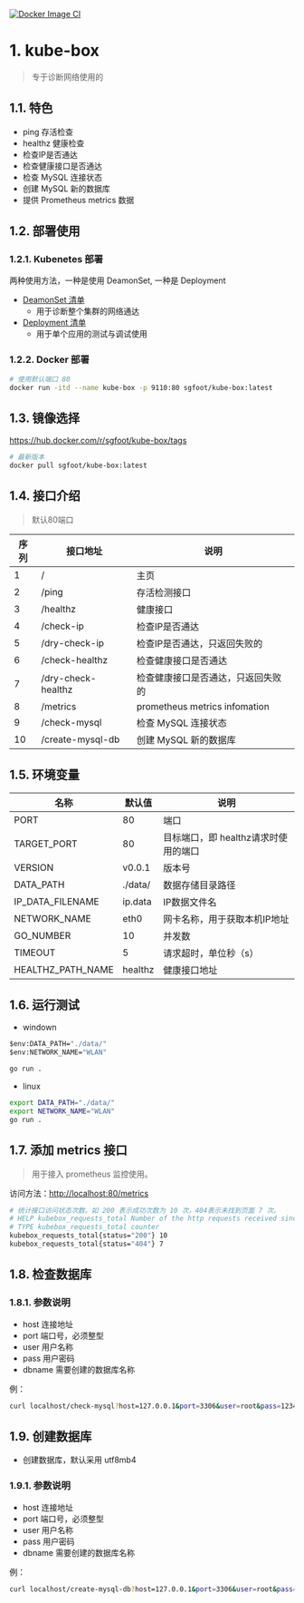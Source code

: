 [![Docker Image CI](https://github.com/yezihack/kube-box/actions/workflows/docker-image.yml/badge.svg)](https://github.com/yezihack/kube-box/actions/workflows/docker-image.yml)

# 1. kube-box

> 专于诊断网络使用的

## 1.1. 特色

- ping 存活检查
- healthz 健康检查
- 检查IP是否通达
- 检查健康接口是否通达
- 检查 MySQL 连接状态
- 创建 MySQL 新的数据库
- 提供 Prometheus metrics 数据

## 1.2. 部署使用

### 1.2.1. Kubenetes 部署

两种使用方法，一种是使用 DeamonSet, 一种是 Deployment

- [DeamonSet 清单](mainfest/kube-box-ds.yaml)
  - 用于诊断整个集群的网络通达
- [Deployment 清单](mainfest/kube-box.yaml)
  - 用于单个应用的测试与调试使用

### 1.2.2. Docker 部署

```sh
# 使用默认端口 80
docker run -itd --name kube-box -p 9110:80 sgfoot/kube-box:latest
```

## 1.3. 镜像选择

<https://hub.docker.com/r/sgfoot/kube-box/tags>

```sh
# 最新版本
docker pull sgfoot/kube-box:latest
```

## 1.4. 接口介绍

> 默认80端口

| 序列 | 接口地址           | 说明                               |
| ---- | ------------------ | ---------------------------------- |
| 1    | /                  | 主页                               |
| 2    | /ping              | 存活检测接口                       |
| 3    | /healthz           | 健康接口                           |
| 4    | /check-ip          | 检查IP是否通达                     |
| 5    | /dry-check-ip      | 检查IP是否通达，只返回失败的       |
| 6    | /check-healthz     | 检查健康接口是否通达               |
| 7    | /dry-check-healthz | 检查健康接口是否通达，只返回失败的 |
| 8    | /metrics           | prometheus metrics infomation      |
| 9    | /check-mysql       | 检查 MySQL 连接状态                |
| 10   | /create-mysql-db   | 创建 MySQL 新的数据库              |

## 1.5. 环境变量

| 名称              | 默认值  | 说明                                 |
| ----------------- | ------- | ------------------------------------ |
| PORT              | 80      | 端口                                 |
| TARGET_PORT       | 80      | 目标端口，即 healthz请求时使用的端口 |
| VERSION           | v0.0.1  | 版本号                               |
| DATA_PATH         | ./data/ | 数据存储目录路径                     |
| IP_DATA_FILENAME  | ip.data | IP数据文件名                         |
| NETWORK_NAME      | eth0    | 网卡名称，用于获取本机IP地址         |
| GO_NUMBER         | 10      | 并发数                               |
| TIMEOUT           | 5       | 请求超时，单位秒（s）                |
| HEALTHZ_PATH_NAME | healthz | 健康接口地址                         |

## 1.6. 运行测试

- windown

```bat
$env:DATA_PATH="./data/"
$env:NETWORK_NAME="WLAN"

go run .
```

- linux

```sh
export DATA_PATH="./data/"
export NETWORK_NAME="WLAN"
go run .
```

## 1.7. 添加 metrics 接口

> 用于接入 prometheus 监控使用。

访问方法：<http://localhost:80/metrics>

```sh
# 统计接口访问状态次数。如 200 表示成功次数为 10 次，404表示未找到页面 7 次。
# HELP kubebox_requests_total Number of the http requests received since the server started
# TYPE kubebox_requests_total counter
kubebox_requests_total{status="200"} 10
kubebox_requests_total{status="404"} 7
```

## 1.8. 检查数据库

### 1.8.1. 参数说明

- host 连接地址
- port 端口号，必须整型
- user 用户名称
- pass 用户密码
- dbname 需要创建的数据库名称

例：

```sh
curl localhost/check-mysql?host=127.0.0.1&port=3306&user=root&pass=123456
```

## 1.9. 创建数据库

- 创建数据库，默认采用 utf8mb4

### 1.9.1. 参数说明

- host 连接地址
- port 端口号，必须整型
- user 用户名称
- pass 用户密码
- dbname 需要创建的数据库名称

例：

```sh
curl localhost/create-mysql-db?host=127.0.0.1&port=3306&user=root&pass=123456&dbname=test
```
